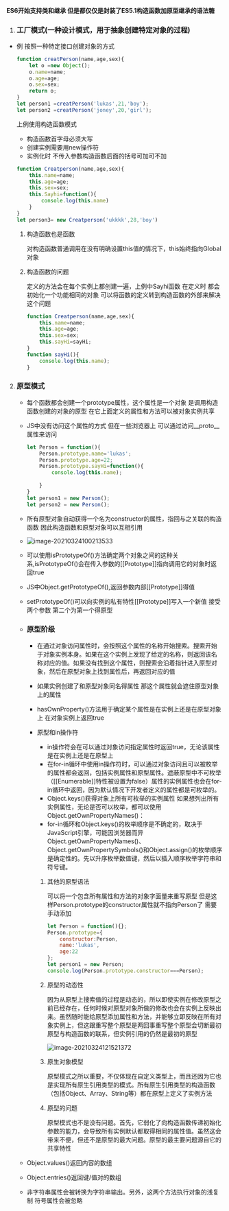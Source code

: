 #### ES6开始支持类和继承 但是都仅仅是封装了ES5.1构造函数加原型继承的语法糖

1. ### 工厂模式(一种设计模式，用于抽象创建特定对象的过程)

- 例 按照一种特定接口创建对象的方式

  ```javascript
  function creatPerson(name,age,sex){
      let o =new Object();
      o.name=name;
      o.age=age;
      o.sex=sex;
      return o;
  }
  let person1 =creatPerson('lukas',21,'boy');
  let person2 =creatPerson('joney',20,'girl');
  ```

  上例使用构造函数模式

  - 构造函数首字母必须大写
  - 创建实例需要用new操作符
  - 实例化时 不传入参数构造函数后面的括号可加可不加

  ```javascript
  function Creatperson(name,age,sex){
      this.name=name;
      this.age=age;
      this.sex=sex;
      this.Sayhi=function(){
          console.log(this.name)
      }
  }
  let person3= new Creatperson('ukkkk',28,'boy')
  ```

  1. 构造函数也是函数

     对构造函数普通调用在没有明确设置this值的情况下，this始终指向Global对象

  2. 构造函数的问题

     定义的方法会在每个实例上都创建一遍，上例中Sayhi函数 在定义时 都会初始化一个功能相同的对象 可以将函数的定义转到构造函数的外部来解决这个问题

     ```javascript
     function Creatperson(name,age,sex){
         this.name=name;
         this.age=age;
         this.sex=sex;
         this.sayHi=sayHi;
     }
     function sayHi(){
         console.log(this.name);
     }
     ```

2. ### 原型模式

   - 每个函数都会创建一个prototype属性，这个属性是一个对象 是调用构造函数创建的对象的原型 在它上面定义的属性和方法可以被对象实例共享

   - JS中没有访问这个属性的方式 但在一些浏览器上 可以通过访问\__proto__属性来访问

     ```javascript
     let Person = function(){
         Person.prototype.name='lukas';
         Person.prototype.age=22;
         Person.prototype.sayHi=function(){
             console.log(this.name);
             
         }
     }
     let person1 = new Person();
     let person2 = new Person();
     ```

   - 所有原型对象自动获得一个名为constructor的属性，指回与之关联的构造函数 因此构造函数和原型对象可以互相引用

   - ![image-20210324100213533](C:\Users\25760\AppData\Roaming\Typora\typora-user-images\image-20210324100213533.png)

   - 可以使用isPrototypeOf()方法确定两个对象之间的这种关系,isPrototypeOf()会在传入参数的[[Prototype]]指向调用它的对象时返回true

   - JS中Object.getPrototypeOf(),返回参数内部[[Prototype]]得值

   - setPrototypeOf()可以向实例的私有特性[[Prototype]]写入一个新值 接受两个参数 第二个为第一个得原型

   - ### 原型阶级

     - 在通过对象访问属性时，会按照这个属性的名称开始搜索。搜索开始于对象实例本身。如果在这个实例上发现了给定的名称，则返回该名称对应的值。如果没有找到这个属性，则搜索会沿着指针进入原型对象，然后在原型对象上找到属性后，再返回对应的值

     - 如果实例创建了和原型对象同名得属性 那这个属性就会遮住原型对象上的属性

     - hasOwnProperty()方法用于确定某个属性是在实例上还是在原型对象上 在对象实例上返回true

     - 原型和in操作符

       - in操作符会在可以通过对象访问指定属性时返回true，无论该属性是在实例上还是在原型上
       - 在for-in循环中使用in操作符时，可以通过对象访问且可以被枚举的属性都会返回，包括实例属性和原型属性。遮蔽原型中不可枚举（[[Enumerable]]特性被设置为false）属性的实例属性也会在for-in循环中返回，因为默认情况下开发者定义的属性都是可枚举的。
       - Object.keys()获得对象上所有可枚举的实例属性 如果想列出所有实例属性，无论是否可以枚举，都可以使用Object.getOwnPropertyNames()：
       - for-in循环和Object.keys()的枚举顺序是不确定的，取决于JavaScript引擎，可能因浏览器而异Object.getOwnPropertyNames()、Object.getOwnPropertySymbols()和Object.assign()的枚举顺序是确定性的。先以升序枚举数值键，然后以插入顺序枚举字符串和符号键。

       1. 其他的原型语法

          可以将一个包含所有属性和方法的对象字面量来重写原型 但是这样Person.prototype的constructor属性就不指向Person了 需要手动添加

          ```javascript
          let Person = function(){};
          Person.prototype={
              constructor:Person,
              name:'lukas',
              age:22
          };
          let person1 = new Person;
          console.log(Person.prototype.constructor===Person);
          ```

       2. 原型的动态性

          因为从原型上搜索值的过程是动态的，所以即使实例在修改原型之前已经存在，任何时候对原型对象所做的修改也会在实例上反映出来。虽然随时能给原型添加属性和方法，并能够立即反映在所有对象实例上，但这跟重写整个原型是两回事重写整个原型会切断最初原型与构造函数的联系，但实例引用的仍然是最初的原型

          ![image-20210324121521372](C:\Users\25760\AppData\Roaming\Typora\typora-user-images\image-20210324121521372.png)

       3. 原生对象模型

          原型模式之所以重要，不仅体现在自定义类型上，而且还因为它也是实现所有原生引用类型的模式。所有原生引用类型的构造函数（包括Object、Array、String等）都在原型上定义了实例方法

       4. 原型的问题

          原型模式也不是没有问题。首先，它弱化了向构造函数传递初始化参数的能力，会导致所有实例默认都取得相同的属性值。虽然这会带来不便，但还不是原型的最大问题。原型的最主要问题源自它的共享特性

   - Object.values()返回内容的数组
   - Object.entries()返回键/值对的数组
   - 非字符串属性会被转换为字符串输出。另外，这两个方法执行对象的浅复制 符号属性会被忽略